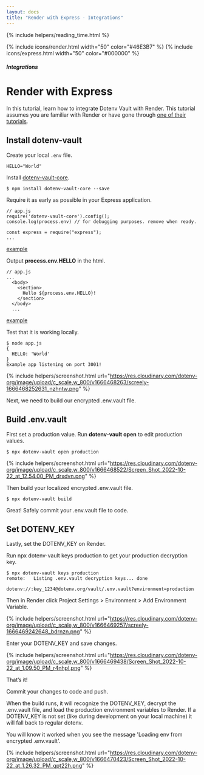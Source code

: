 ```yaml
---
layout: docs
title: "Render with Express - Integrations"
---
```


{% include helpers/reading_time.html %}

{% include icons/render.html width="50" color="#46E3B7" %}
{% include icons/express.html width="50" color="#000000" %}

##### Integrations

# Render with Express

In this tutorial, learn how to integrate Dotenv Vault with Render. This tutorial assumes you are familiar with Render or have gone through [one of their tutorials](https://render.com/docs/deploy-node-express-app).

## Install dotenv-vault

Create your local `.env` file.

```
HELLO="World"
```

Install [dotenv-vault-core](https://github.com/dotenv-org/dotenv-vault-core).

```
$ npm install dotenv-vault-core --save
```

Require it as early as possible in your Express application.

```
// app.js
require('dotenv-vault-core').config();
console.log(process.env) // for debugging purposes. remove when ready.

const express = require("express");
...
```
[example](https://github.com/dotenv-org/integration-example-render-express/blob/master/app.js)

Output **process.env.HELLO** in the html.

```
// app.js
...
  <body>
    <section>
      Hello ${process.env.HELLO}!
    </section>
  </body>
  ...
```
[example](https://github.com/dotenv-org/integration-example-render-express/blob/master/app.js)

Test that it is working locally.

```
$ node app.js
{
  HELLO: 'World'
}
Example app listening on port 3001!
```

{% include helpers/screenshot.html url="https://res.cloudinary.com/dotenv-org/image/upload/c_scale,w_800/v1666468263/screely-1666468252631_nzhntw.png" %}

Next, we need to build our encrypted .env.vault file.

## Build .env.vault

First set a production value. Run **dotenv-vault open** to edit production values.

```
$ npx dotenv-vault open production
```

{% include helpers/screenshot.html url="https://res.cloudinary.com/dotenv-org/image/upload/c_scale,w_800/v1666468522/Screen_Shot_2022-10-22_at_12.54.00_PM_drxdvn.png" %}

Then build your localized encrypted .env.vault file.

```
$ npx dotenv-vault build
```

Great! Safely commit your .env.vault file to code.

## Set DOTENV_KEY

Lastly, set the DOTENV_KEY on Render.

Run npx dotenv-vault keys production to get your production decryption key.

```
$ npx dotenv-vault keys production
remote:   Listing .env.vault decryption keys... done

dotenv://:key_1234@dotenv.org/vault/.env.vault?environment=production
```

Then in Render click Project Settings > Environment > Add Environment Variable. 

{% include helpers/screenshot.html url="https://res.cloudinary.com/dotenv-org/image/upload/c_scale,w_800/v1666469257/screely-1666469242648_bdrnzn.png" %}

Enter your DOTENV_KEY and save changes.

{% include helpers/screenshot.html url="https://res.cloudinary.com/dotenv-org/image/upload/c_scale,w_800/v1666469438/Screen_Shot_2022-10-22_at_1.09.50_PM_r4nhpl.png" %}

That’s it!

Commit your changes to code and push.

When the build runs, it will recognize the DOTENV_KEY, decrypt the .env.vault file, and load the production environment variables to Render. If a DOTENV_KEY is not set (like during development on your local machine) it will fall back to regular dotenv.

You will know it worked when you see the message 'Loading env from encrypted .env.vault'.

{% include helpers/screenshot.html url="https://res.cloudinary.com/dotenv-org/image/upload/c_scale,w_800/v1666470423/Screen_Shot_2022-10-22_at_1.26.32_PM_qpt22h.png" %}
